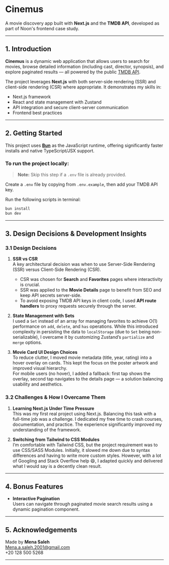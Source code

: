 # Cinemus

A movie discovery app built with **Next.js** and the **TMDB API**, developed as part of Noon's frontend case study.

---

## 1. Introduction

**Cinemus** is a dynamic web application that allows users to search for movies, browse detailed information (including cast, director, synopsis), and explore paginated results — all powered by the public [TMDB API](https://www.themoviedb.org/).

The project leverages **Next.js** with both server-side rendering (SSR) and client-side rendering (CSR) where appropriate. It demonstrates my skills in:

- Next.js framework 
- React and state management with Zustand
- API integration and secure client-server communication
- Frontend best practices

---


## 2. Getting Started

This project uses **[Bun](https://bun.sh/)** as the JavaScript runtime, offering significantly faster installs and native TypeScript/JSX support.

### To run the project locally:

> **Note:** Skip this step if a `.env` file is already provided.

Create a `.env` file by copying from `.env.example`, then add your TMDB API key.

Run the following scripts in terminal:

```bash
bun install
bun dev
```

---

## 3. Design Decisions & Development Insights

### 3.1 Design Decisions

1. **SSR vs CSR**  
   A key architectural decision was when to use Server-Side Rendering (SSR) versus Client-Side Rendering (CSR).  
   - CSR was chosen for **Search** and **Favorites** pages where interactivity is crucial.
   - SSR was applied to the **Movie Details** page to benefit from SEO and keep API secrets server-side.
   - To avoid exposing TMDB API keys in client code, I used **API route handlers** to proxy requests securely through the server.

2. **State Management with Sets**  
   I used a `Set` instead of an array for managing favorites to achieve O(1) performance on `add`, `delete`, and `has` operations. While this introduced complexity in persisting the data to `localStorage` (due to `Set` being non-serializable), I overcame it by customizing Zustand’s `partialize` and `merge` options.

3. **Movie Card UI Design Choices**  
   To reduce clutter, I moved movie metadata (title, year, rating) into a hover overlay on cards. This kept the focus on the poster artwork and improved visual hierarchy.  
   For mobile users (no hover), I added a fallback: first tap shows the overlay, second tap navigates to the details page — a solution balancing usability and aesthetics.

### 3.2 Challenges & How I Overcame Them

1. **Learning Next.js Under Time Pressure**  
   This was my first real project using Next.js. Balancing this task with a full-time job was a challenge. I dedicated my free time to crash courses, documentation, and practice. The experience significantly improved my understanding of the framework.

2. **Switching from Tailwind to CSS Modules**  
   I’m comfortable with Tailwind CSS, but the project requirement was to use CSS/SASS Modules. Initially, it slowed me down due to syntax differences and having to write more custom styles. However, with a lot of Googling and Stack Overflow help 😄, I adapted quickly and delivered what I would say is a decently clean result.

---

## 4. Bonus Features

- **Interactive Pagination**  
  Users can navigate through paginated movie search results using a dynamic pagination component.

---

## 5. Acknowledgements

Made by **Mena Saleh**  
Mena.a.saleh.2001@gmail.com  
+20 128 500 5268

---

